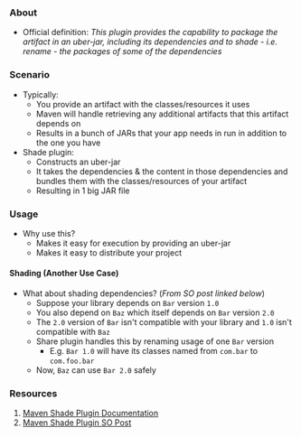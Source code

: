 ### About
* Official definition:  *This plugin provides the capability to package the artifact in an uber-jar, including its dependencies and to _shade_ - i.e. rename - the packages of some of the dependencies*
### Scenario
* Typically:
	* You provide an artifact with the classes/resources it uses
	* Maven will handle retrieving any additional artifacts that this artifact depends on
	* Results in a bunch of JARs that your app needs in run in addition to the one you have
* Shade plugin:
	* Constructs an uber-jar
	* It takes the dependencies & the content in those dependencies and bundles them with the classes/resources of your artifact
	* Resulting in 1 big JAR file
### Usage
* Why use this?
	* Makes it easy for execution by providing an uber-jar
	* Makes it easy to distribute your project
#### Shading (Another Use Case)
* What about shading dependencies? (*From SO post linked below*)
	* Suppose your library depends on `Bar` version `1.0`
	* You also depend on `Baz` which itself depends on `Bar` version `2.0`
	* The `2.0` version of `Bar` isn't compatible with your library and `1.0` isn't compatible with `Baz`
	* Share plugin handles this by renaming usage of one `Bar` version
		* E.g. `Bar 1.0` will have its classes named from `com.bar` to `com.foo.bar`
	*  Now, `Baz` can use `Bar 2.0` safely
### Resources
1. [Maven Shade Plugin Documentation](https://maven.apache.org/plugins/maven-shade-plugin/)
2. [Maven Shade Plugin SO Post](https://stackoverflow.com/questions/13620281/what-is-the-maven-shade-plugin-used-for-and-why-would-you-want-to-relocate-java)
